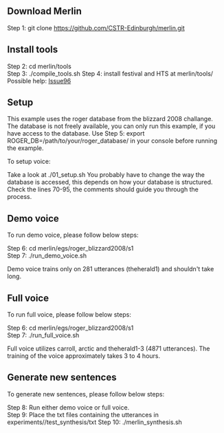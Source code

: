 Download Merlin
---------------

Step 1: git clone https://github.com/CSTR-Edinburgh/merlin.git

Install tools
-------------

Step 2: cd merlin/tools <br/>
Step 3: ./compile_tools.sh
Step 4: install festival and HTS at merlin/tools/
	Possible help: [Issue96](https://github.com/CSTR-Edinburgh/merlin/issues/96)

Setup
-----

This example uses the roger database from the blizzard 2008 challange.
The database is not freely available, you can only run this example, if you have access to the database.
Use
Step 5: export ROGER_DB=/path/to/your/roger_database/
in your console before running the example.

To setup voice: 

Take a look at ./01_setup.sh
You probably have to change the way the database is accessed, this depends on how your database is structured.
Check the lines 70-95, the comments should guide you through the process.

Demo voice
----------

To run demo voice, please follow below steps:
 
Step 6: cd merlin/egs/roger_blizzard2008/s1 <br/>
Step 7: ./run_demo_voice.sh

Demo voice trains only on 281 utterances (theherald1) and shouldn't take long.

Full voice
----------

To run full voice, please follow below steps:

Step 6: cd merlin/egs/roger_blizzard2008/s1 <br/>
Step 7: ./run_full_voice.sh

Full voice utilizes carroll, arctic and theherald1-3 (4871 utterances). The training of the voice approximately takes 3 to 4 hours. 

Generate new sentences
----------------------

To generate new sentences, please follow below steps:

Step  8: Run either demo voice or full voice. <br/>
Step  9: Place the txt files containing the utterances in experiments/<voice>/test_synthesis/txt
Step 10: ./merlin_synthesis.sh

